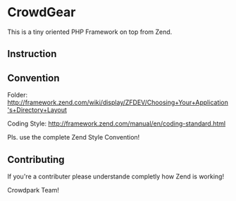 # CrowdGear

This is a tiny oriented PHP Framework on top from Zend.

## Instruction

## Convention

Folder: http://framework.zend.com/wiki/display/ZFDEV/Choosing+Your+Application's+Directory+Layout

Coding Style: http://framework.zend.com/manual/en/coding-standard.html

Pls. use the complete Zend Style Convention!


## Contributing

If you're a contributer please understande completly how Zend is working!


Crowdpark Team!
